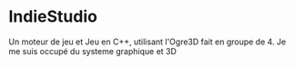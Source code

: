 # IndieStudio
Un moteur de jeu et Jeu en C++, utilisant l'Ogre3D fait en groupe de 4. Je me suis occupé du systeme graphique et 3D
